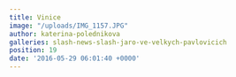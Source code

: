 ```yaml
---
title: Vinice
image: "/uploads/IMG_1157.JPG"
author: katerina-polednikova
galleries: slash-news-slash-jaro-ve-velkych-pavlovicich
position: 19
date: '2016-05-29 06:01:40 +0000'
---
```

